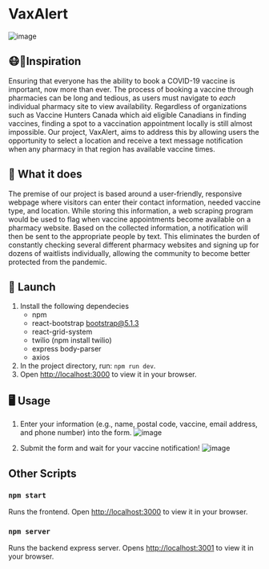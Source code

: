 # VaxAlert
![image](https://user-images.githubusercontent.com/68765813/148687574-d567df99-4716-4032-9679-5c2405a12cf5.png)

## 😷🦠Inspiration
Ensuring that everyone has the ability to book a COVID-19 vaccine is important, now more than ever.
The process of booking a vaccine through pharmacies can be long and tedious, as users must navigate to *each* individual pharmacy site to view availability. Regardless of organizations such as Vaccine Hunters Canada which aid eligible Canadians in finding vaccines, finding a spot to a vaccination appointment locally is still almost impossible. Our project, VaxAlert, aims to address this by allowing users the opportunity to select a location and receive a text message notification when any pharmacy in that region has available vaccine times.

## 💉 What it does
The premise of our project is based around a user-friendly, responsive webpage where visitors can enter their contact information, needed vaccine type, and location. While storing this information, a web scraping program would be used to flag when vaccine appointments become available on a pharmacy website. Based on the collected information, a notification will then be sent to the appropriate people by text. This eliminates the burden of constantly checking several different pharmacy websites and signing up for dozens of waitlists individually, allowing the community to become better protected from the pandemic.

## 🚀 Launch
1. Install the following dependecies
    * npm
    * react-bootstrap bootstrap@5.1.3
    * react-grid-system
    * twilio (npm install twilio)
    * express body-parser
    * axios
2. In the project directory, run: `npm run dev`. 
3. Open [http://localhost:3000](http://localhost:3000) to view it in your browser.

## 🖥 Usage
1. Enter your information (e.g., name, postal code, vaccine, email address, and phone number) into the form.
![image](https://user-images.githubusercontent.com/68765813/148687687-7c486a39-9991-42bb-9040-e123d701597b.png)

2. Submit the form and wait for your vaccine notification!
![image](https://user-images.githubusercontent.com/68765813/148687741-87af2842-663e-456f-baf9-c888f2824355.png)


## Other Scripts

### `npm start`

Runs the frontend. Open [http://localhost:3000](http://localhost:3000) to view it in your browser.


### `npm server`

Runs the backend express server.
Opens [http://localhost:3001](http://localhost:3001) to view it in your browser.
